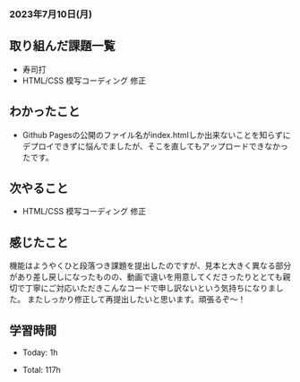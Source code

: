 ### 2023年7月10日(月)

## 取り組んだ課題一覧

- 寿司打
- HTML/CSS 模写コーディング 修正

## わかったこと

- Github Pagesの公開のファイル名がindex.htmlしか出来ないことを知らずにデプロイできずに悩んでましたが、そこを直してもアップロードできなかったです。

## 次やること

- HTML/CSS 模写コーディング 修正


## 感じたこと

機能はようやくひと段落つき課題を提出したのですが、見本と大きく異なる部分があり差し戻しになったものの、動画で違いを用意してくださったりととても親切で丁寧にご対応いただきこんなコードで申し訳ないという気持ちになりました。
またしっかり修正して再提出したいと思います。頑張るぞ〜！

## 学習時間

- Today: 1h

- Total: 117h

